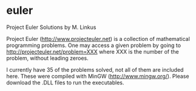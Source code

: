 euler
=====

Project Euler Solutions by M. Linkus

Project Euler (http://www.projecteuler.net) is a collection of mathematical programming problems.
One may access a given problem by going to http://projecteuler.net/problem=XXX where XXX is the
number of the problem, without leading zeroes.

I currently have 35 of the problems solved, not all of them are included here.
These were compiled with MinGW (http://www.mingw.org/).
Please download the .DLL files to run the executables.